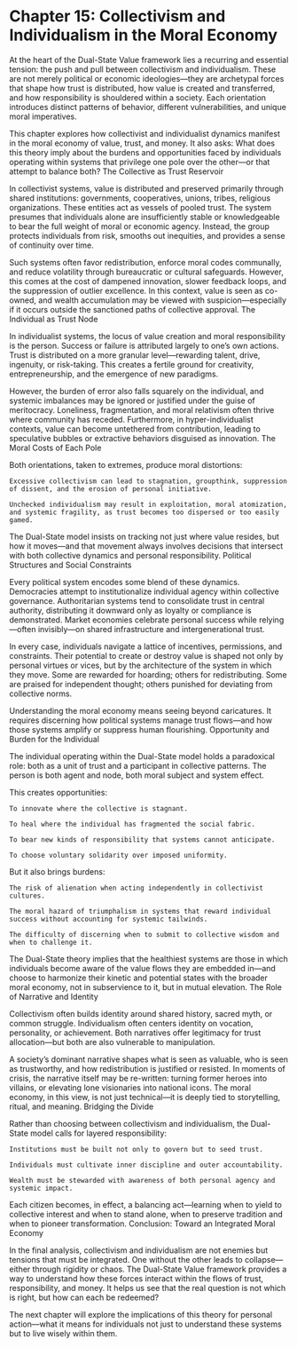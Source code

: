 # Chapter 15: Collectivism and Individualism in the Moral Economy

At the heart of the Dual-State Value framework lies a recurring and essential tension: the push and pull between collectivism and individualism. These are not merely political or economic ideologies—they are archetypal forces that shape how trust is distributed, how value is created and transferred, and how responsibility is shouldered within a society. Each orientation introduces distinct patterns of behavior, different vulnerabilities, and unique moral imperatives.

This chapter explores how collectivist and individualist dynamics manifest in the moral economy of value, trust, and money. It also asks: What does this theory imply about the burdens and opportunities faced by individuals operating within systems that privilege one pole over the other—or that attempt to balance both?
The Collective as Trust Reservoir

In collectivist systems, value is distributed and preserved primarily through shared institutions: governments, cooperatives, unions, tribes, religious organizations. These entities act as vessels of pooled trust. The system presumes that individuals alone are insufficiently stable or knowledgeable to bear the full weight of moral or economic agency. Instead, the group protects individuals from risk, smooths out inequities, and provides a sense of continuity over time.

Such systems often favor redistribution, enforce moral codes communally, and reduce volatility through bureaucratic or cultural safeguards. However, this comes at the cost of dampened innovation, slower feedback loops, and the suppression of outlier excellence. In this context, value is seen as co-owned, and wealth accumulation may be viewed with suspicion—especially if it occurs outside the sanctioned paths of collective approval.
The Individual as Trust Node

In individualist systems, the locus of value creation and moral responsibility is the person. Success or failure is attributed largely to one’s own actions. Trust is distributed on a more granular level—rewarding talent, drive, ingenuity, or risk-taking. This creates a fertile ground for creativity, entrepreneurship, and the emergence of new paradigms.

However, the burden of error also falls squarely on the individual, and systemic imbalances may be ignored or justified under the guise of meritocracy. Loneliness, fragmentation, and moral relativism often thrive where community has receded. Furthermore, in hyper-individualist contexts, value can become untethered from contribution, leading to speculative bubbles or extractive behaviors disguised as innovation.
The Moral Costs of Each Pole

Both orientations, taken to extremes, produce moral distortions:

    Excessive collectivism can lead to stagnation, groupthink, suppression of dissent, and the erosion of personal initiative.

    Unchecked individualism may result in exploitation, moral atomization, and systemic fragility, as trust becomes too dispersed or too easily gamed.

The Dual-State model insists on tracking not just where value resides, but how it moves—and that movement always involves decisions that intersect with both collective dynamics and personal responsibility.
Political Structures and Social Constraints

Every political system encodes some blend of these dynamics. Democracies attempt to institutionalize individual agency within collective governance. Authoritarian systems tend to consolidate trust in central authority, distributing it downward only as loyalty or compliance is demonstrated. Market economies celebrate personal success while relying—often invisibly—on shared infrastructure and intergenerational trust.

In every case, individuals navigate a lattice of incentives, permissions, and constraints. Their potential to create or destroy value is shaped not only by personal virtues or vices, but by the architecture of the system in which they move. Some are rewarded for hoarding; others for redistributing. Some are praised for independent thought; others punished for deviating from collective norms.

Understanding the moral economy means seeing beyond caricatures. It requires discerning how political systems manage trust flows—and how those systems amplify or suppress human flourishing.
Opportunity and Burden for the Individual

The individual operating within the Dual-State model holds a paradoxical role: both as a unit of trust and a participant in collective patterns. The person is both agent and node, both moral subject and system effect.

This creates opportunities:

    To innovate where the collective is stagnant.

    To heal where the individual has fragmented the social fabric.

    To bear new kinds of responsibility that systems cannot anticipate.

    To choose voluntary solidarity over imposed uniformity.

But it also brings burdens:

    The risk of alienation when acting independently in collectivist cultures.

    The moral hazard of triumphalism in systems that reward individual success without accounting for systemic tailwinds.

    The difficulty of discerning when to submit to collective wisdom and when to challenge it.

The Dual-State theory implies that the healthiest systems are those in which individuals become aware of the value flows they are embedded in—and choose to harmonize their kinetic and potential states with the broader moral economy, not in subservience to it, but in mutual elevation.
The Role of Narrative and Identity

Collectivism often builds identity around shared history, sacred myth, or common struggle. Individualism often centers identity on vocation, personality, or achievement. Both narratives offer legitimacy for trust allocation—but both are also vulnerable to manipulation.

A society’s dominant narrative shapes what is seen as valuable, who is seen as trustworthy, and how redistribution is justified or resisted. In moments of crisis, the narrative itself may be re-written: turning former heroes into villains, or elevating lone visionaries into national icons. The moral economy, in this view, is not just technical—it is deeply tied to storytelling, ritual, and meaning.
Bridging the Divide

Rather than choosing between collectivism and individualism, the Dual-State model calls for layered responsibility:

    Institutions must be built not only to govern but to seed trust.

    Individuals must cultivate inner discipline and outer accountability.

    Wealth must be stewarded with awareness of both personal agency and systemic impact.

Each citizen becomes, in effect, a balancing act—learning when to yield to collective interest and when to stand alone, when to preserve tradition and when to pioneer transformation.
Conclusion: Toward an Integrated Moral Economy

In the final analysis, collectivism and individualism are not enemies but tensions that must be integrated. One without the other leads to collapse—either through rigidity or chaos. The Dual-State Value framework provides a way to understand how these forces interact within the flows of trust, responsibility, and money. It helps us see that the real question is not which is right, but how can each be redeemed?

The next chapter will explore the implications of this theory for personal action—what it means for individuals not just to understand these systems but to live wisely within them.


